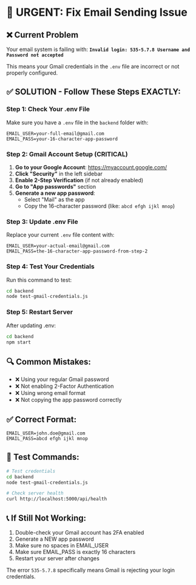 # 🚨 URGENT: Fix Email Sending Issue

## ❌ Current Problem
Your email system is failing with: **`Invalid login: 535-5.7.8 Username and Password not accepted`**

This means your Gmail credentials in the `.env` file are incorrect or not properly configured.

## ✅ SOLUTION - Follow These Steps EXACTLY:

### Step 1: Check Your .env File
Make sure you have a `.env` file in the `backend` folder with:
```env
EMAIL_USER=your-full-email@gmail.com
EMAIL_PASS=your-16-character-app-password
```

### Step 2: Gmail Account Setup (CRITICAL)
1. **Go to your Google Account**: https://myaccount.google.com/
2. **Click "Security"** in the left sidebar
3. **Enable 2-Step Verification** (if not already enabled)
4. **Go to "App passwords"** section
5. **Generate a new app password**:
   - Select "Mail" as the app
   - Copy the 16-character password (like: `abcd efgh ijkl mnop`)

### Step 3: Update .env File
Replace your current `.env` file content with:
```env
EMAIL_USER=your-actual-email@gmail.com
EMAIL_PASS=the-16-character-app-password-from-step-2
```

### Step 4: Test Your Credentials
Run this command to test:
```bash
cd backend
node test-gmail-credentials.js
```

### Step 5: Restart Server
After updating .env:
```bash
cd backend
npm start
```

## 🔍 Common Mistakes:
- ❌ Using your regular Gmail password
- ❌ Not enabling 2-Factor Authentication
- ❌ Using wrong email format
- ❌ Not copying the app password correctly

## ✅ Correct Format:
```env
EMAIL_USER=john.doe@gmail.com
EMAIL_PASS=abcd efgh ijkl mnop
```

## 🧪 Test Commands:
```bash
# Test credentials
cd backend
node test-gmail-credentials.js

# Check server health
curl http://localhost:5000/api/health
```

## 📞 If Still Not Working:
1. Double-check your Gmail account has 2FA enabled
2. Generate a NEW app password
3. Make sure no spaces in EMAIL_USER
4. Make sure EMAIL_PASS is exactly 16 characters
5. Restart your server after changes

The error `535-5.7.8` specifically means Gmail is rejecting your login credentials.
